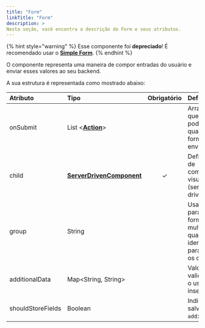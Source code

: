 ```yaml
---
title: "Form"
linkTitle: "Form"
description: >
Nesta seção, você encontra a descrição do Form e seus atributos.
---
```


{% hint style="warning" %}
Esse componente foi **depreciado**! É recomendado usar o [**Simple Form**](simple-form-web.md).
{% endhint %}

O componente representa uma maneira de compor entradas do usuário e enviar esses valores ao seu backend.

A sua estrutura é representada como mostrado abaixo: 

<table>
  <thead>
    <tr>
      <th style="text-align:left">Atributo</th>
      <th style="text-align:left">Tipo</th>
      <th style="text-align:center">Obrigat&#xF3;rio</th>
      <th style="text-align:left">Defini&#xE7;&#xE3;o</th>
    </tr>
  </thead>
  <tbody>
    <tr>
      <td style="text-align:left">
        <p></p>
        <p>onSubmit</p>
      </td>
      <td style="text-align:left">List &lt;<a href="../../api-acoes/"><b>Action</b></a>&gt;</td>
      <td style="text-align:center"></td>
      <td style="text-align:left">Array de a&#xE7;&#xF5;es que esse bot&#xE3;o pode disparar quando o formul&#xE1;rio
        &#xE9; enviado.</td>
    </tr>
    <tr>
      <td style="text-align:left">child</td>
      <td style="text-align:left"><a href="../"><b>ServerDrivenComponent</b></a>
      </td>
      <td style="text-align:center">&#x2713;</td>
      <td style="text-align:left">Define a lista de componentes visuais (server-driven).</td>
    </tr>
    <tr>
      <td style="text-align:left">group</td>
      <td style="text-align:left">String</td>
      <td style="text-align:center"></td>
      <td style="text-align:left">Usado somente para formul&#xE1;rios multi p&#xE1;gina, o qual &#xE9; um
        identificador para manipular os dados.</td>
    </tr>
    <tr>
      <td style="text-align:left">additionalData</td>
      <td style="text-align:left">Map&lt;String, String&gt;</td>
      <td style="text-align:center"></td>
      <td style="text-align:left">Valores sem valida&#xE7;&#xE3;o que o usu&#xE1;rio n&#xE3;o insere.</td>
    </tr>
    <tr>
      <td style="text-align:left">shouldStoreFields</td>
      <td style="text-align:left">Boolean</td>
      <td style="text-align:center"></td>
      <td style="text-align:left">Indica se deve salvar o <code>additionalData</code>.</td>
    </tr>
  </tbody>
</table>

